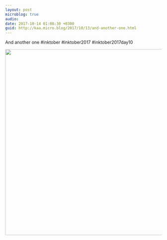 ```yaml
---
layout: post
microblog: true
audio: 
date: 2017-10-14 01:08:30 +0300
guid: http://kaa.micro.blog/2017/10/13/and-another-one.html
---
```

And another one #inktober #inktober2017 #inktober2017day10

<img src="https://micro.kaa.bz/uploads/2018/cbab7cca1f.jpg" width="600" height="600" />
